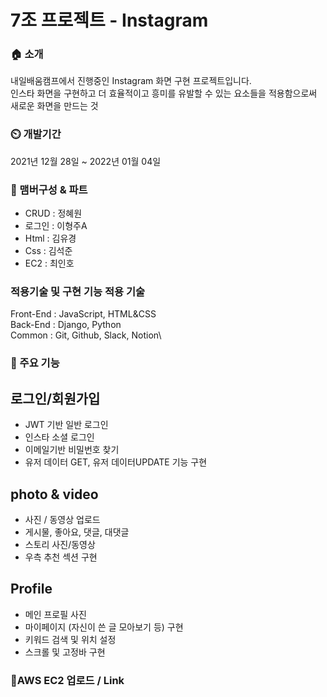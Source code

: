 # 7조 프로젝트 - Instagram

### 🏠 소개
   내일배움캠프에서 진행중인 Instagram 화면 구현 프로젝트입니다.\
   인스타 화면을 구현하고 더 효율적이고 흥미를 유발할 수 있는 요소들을 적용함으로써 새로운 화면을 만드는 것


### ⏲️ 개발기간
2021년 12월 28일 ~ 2022년 01월 04일

### 🧙 맴버구성 & 파트
* CRUD : 정혜원
* 로그인 : 이형주A
* Html : 김유경
* Css : 김석준
* EC2 : 최인호
 
### 적용기술 및 구현 기능 적용 기술
Front-End : JavaScript, HTML&CSS\
Back-End : Django, Python\
Common : Git, Github, Slack, Notion\

### 📌 주요 기능
## 로그인/회원가입
* JWT 기반 일반 로그인
* 인스타 소셜 로그인
* 이메일기반 비밀번호 찾기
* 유저 데이터 GET, 유저 데이터UPDATE 기능 구현

## photo & video
* 사진 / 동영상 업로드
* 게시물, 좋아요, 댓글, 대댓글
* 스토리 사진/동영상
* 우측 추천 섹션 구현

## Profile
* 메인 프로필 사진
* 마이페이지 (자신이 쓴 글 모아보기 등) 구현
* 키워드 검색 및 위치 설정
* 스크롤 및 고정바 구현

### 📌AWS EC2 업로드 / Link

